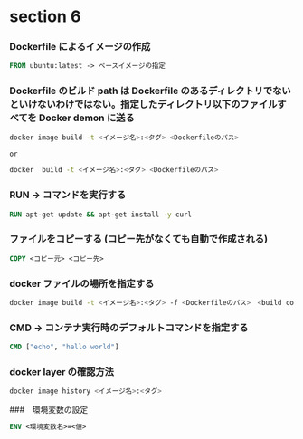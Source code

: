# section 6

### Dockerfile によるイメージの作成

```dockerfile
FROM ubuntu:latest -> ベースイメージの指定
```

### Dockerfile のビルド path は Dockerfile のあるディレクトリでないといけないわけではない。指定したディレクトリ以下のファイルすべてを Docker demon に送る

```bash
docker image build -t <イメージ名>:<タグ> <Dockerfileのパス>　

or

docker  build -t <イメージ名>:<タグ> <Dockerfileのパス>
```

### RUN -> コマンドを実行する

```dockerfile
RUN apt-get update && apt-get install -y curl
```

### ファイルをコピーする (コピー先がなくても自動で作成される)

```dockerfile
COPY <コピー元> <コピー先>
```

### docker ファイルの場所を指定する

```bash
docker image build -t <イメージ名>:<タグ> -f <Dockerfileのパス>　<build contextパス>
```

### CMD -> コンテナ実行時のデフォルトコマンドを指定する

```dockerfile
CMD ["echo", "hello world"]
```

### docker layer の確認方法

```bash
docker image history <イメージ名>:<タグ>
```

###　環境変数の設定

```dockerfile
ENV <環境変数名>=<値>
```
